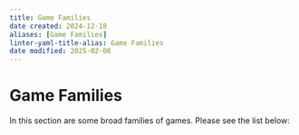 ```yaml
---
title: Game Families
date created: 2024-12-18
aliases: [Game Families]
linter-yaml-title-alias: Game Families
date modified: 2025-02-08
---
```

# Game Families

In this section are some broad families of games. Please see the list below:

